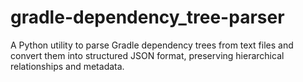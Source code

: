 # gradle-dependency_tree-parser
A Python utility to parse Gradle dependency trees from text files and convert them into structured JSON format, preserving hierarchical relationships and metadata.
